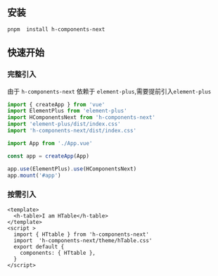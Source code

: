 


## 安装

`pnpm  install h-components-next`

## 快速开始


### 完整引入

由于 `h-components-next` 依赖于 `element-plus`,需要提前引入`element-plus`
```js
import { createApp } from 'vue'
import ElementPlus from 'element-plus'
import HComponentsNext from 'h-components-next'
import 'element-plus/dist/index.css'
import 'h-components-next/dist/index.css'

import App from './App.vue'

const app = createApp(App)

app.use(ElementPlus).use(HComponentsNext)
app.mount('#app')
```

### 按需引入

```vue
<template>
  <h-table>I am HTable</h-table>
</template>
<script >
  import { HTtable } from 'h-components-next'
  import  'h-components-next/theme/hTable.css'
  export default {
    components: { HTtable },
  }
</script>
```
